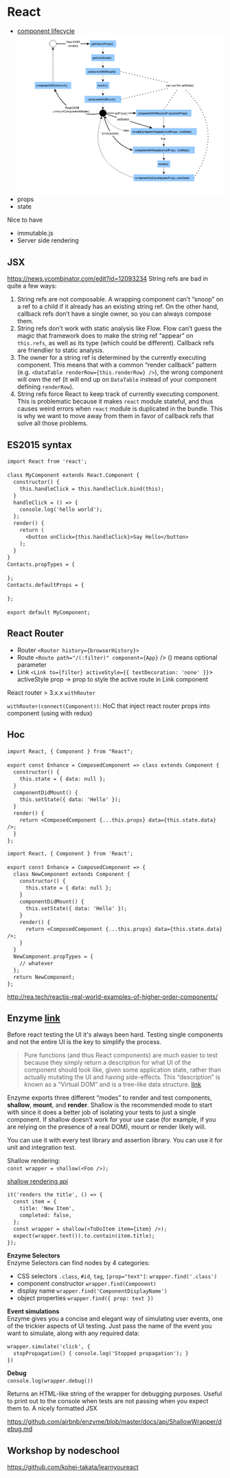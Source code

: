 # React
- [component lifecycle](http://dbertella.github.io/react-lifecycle-svg/)
  ![react lifecycle](./img/react-lifecycle.png)
- props
- state

Nice to have
- immutable.js
- Server side rendering

## JSX
https://news.ycombinator.com/edit?id=12093234
String refs are bad in quite a few ways:  
1. String refs are not composable. A wrapping component can’t “snoop” on a ref to a child if it already has an existing string ref. On the other hand, callback refs don’t have a single owner, so you can always compose them.  
2. String refs don’t work with static analysis like Flow. Flow can’t guess the magic that framework does to make the string ref “appear” on `this.refs`, as well as its type (which could be different). Callback refs are friendlier to static analysis.  
3. The owner for a string ref is determined by the currently executing component. This means that with a common “render callback” pattern (e.g. `<DataTable renderRow={this.renderRow} />`), the wrong component will own the ref (it will end up on `DataTable` instead of your component defining `renderRow`).  
4. String refs force React to keep track of currently executing component. This is problematic because it makes `react` module stateful, and thus causes weird errors when `react` module is duplicated in the bundle.
This is why we want to move away from them in favor of callback refs that solve all those problems.

## ES2015 syntax
```
import React from 'react';

class MyComponent extends React.Component {
  constructor() {
    this.handleClick = this.handleClick.bind(this);
  }
  handleClick = () => {
    console.log('hello world');
  };
  render() {
    return (
      <button onClick={this.handleClick}>Say Hello</button>
    );
  }
}
Contacts.propTypes = {

};
Contacts.defaultProps = {

};

export default MyComponent;
```
## React Router

- Router
  `<Router history={browserHistory}>`
- Route
  `<Route path="/(:filter)" component={App}` />
  () means optional parameter
- Link
  `<Link to={filter} activeStyle={{ textDecoration: 'none' }}`>
  activeStyle prop -> prop to style the active route in Link component

React router > 3.x.x `withRouter`

`withRouter(connect(Component))`: HoC that inject react router props into component (using with redux)

## Hoc
```
import React, { Component } from "React";

export const Enhance = ComposedComponent => class extends Component {
  constructor() {
    this.state = { data: null };
  }
  componentDidMount() {
    this.setState({ data: 'Hello' });
  }
  render() {
    return <ComposedComponent {...this.props} data={this.state.data} />;
  }
};
```

```
import React, { Component } from 'React';

export const Enhance = ComposedComponent => {
  class NewComponent extends Component {
    constructor() {
      this.state = { data: null };
    }
    componentDidMount() {
      this.setState({ data: 'Hello' });
    }
    render() {
      return <ComposedComponent {...this.props} data={this.state.data} />;
    }
  }
  NewComponent.propTypes = {
    // whatever
  };
  return NewComponent;
};
```
http://rea.tech/reactjs-real-world-examples-of-higher-order-components/

## Enzyme [link](http://airbnb.io/enzyme/)
Before react testing the UI it's always been hard.
Testing single components and not the entire UI is the key to simplify the process.

> Pure functions (and thus React components) are much easier to test because they simply return a description for what UI of the component should look like, given some application state, rather than actually mutating the UI and having side-effects. This “description” is known as a “Virtual DOM” and is a tree-like data structure.
[link](https://medium.com/airbnb-engineering/enzyme-javascript-testing-utilities-for-react-a417e5e5090f#.jolxe9mz8)

Enzyme exports three different “modes” to render and test components, **shallow**, **mount**, and **render**. Shallow is the recommended mode to start with since it does a better job of isolating your tests to just a single component. If shallow doesn’t work for your use case (for example, if you are relying on the presence of a real DOM), mount or render likely will.

You can use it with every test library and assertion library. You can use it for unit and integration test.

Shallow rendering:  
`const wrapper = shallow(<Foo />);`

[shallow rendering api](https://github.com/airbnb/enzyme/blob/master/docs/api/shallow.md)
```
it('renders the title', () => {
  const item = {
    title: 'New Item',
    completed: false,
  };
  const wrapper = shallow(<ToDoItem item={item} />);
  expect(wrapper.text()).to.contain(item.title);
});
```

**Enzyme Selectors**  
Enzyme Selectors can find nodes by 4 categories:
- CSS selectors `.class`, `#id`, `tag`, `[prop="text"]`: `wrapper.find('.class')`
- component constructor `wrapper.find(Component)`
- display name `wrapper.find('ComponentDisplayName')`
- object properties `wrapper.find({ prop: text })`

**Event simulations**  
Enzyme gives you a concise and elegant way of simulating user events, one of the trickier aspects of UI testing. Just pass the name of the event you want to simulate, along with any required data:

```
wrapper.simulate('click', {
  stopPropagation() { console.log('Stopped propagation'); }
})
```

**Debug**  
`console.log(wrapper.debug())`

Returns an HTML-like string of the wrapper for debugging purposes. Useful to print out to the console when tests are not passing when you expect them to. A nicely formatted JSX

https://github.com/airbnb/enzyme/blob/master/docs/api/ShallowWrapper/debug.md

## Workshop by nodeschool
https://github.com/kohei-takata/learnyoureact
